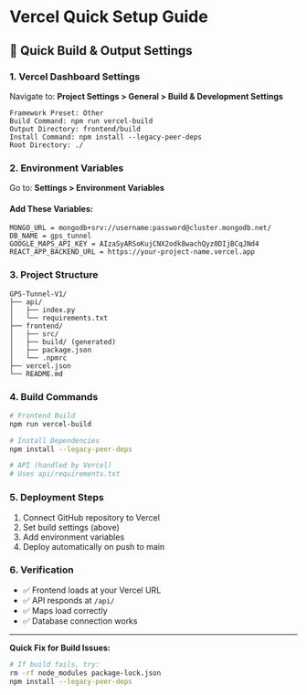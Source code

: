 # Vercel Quick Setup Guide

## 🚀 Quick Build & Output Settings

### **1. Vercel Dashboard Settings**

Navigate to: **Project Settings > General > Build & Development Settings**

```
Framework Preset: Other
Build Command: npm run vercel-build
Output Directory: frontend/build
Install Command: npm install --legacy-peer-deps
Root Directory: ./
```

### **2. Environment Variables**

Go to: **Settings > Environment Variables**

#### **Add These Variables:**
```
MONGO_URL = mongodb+srv://username:password@cluster.mongodb.net/
DB_NAME = gps_tunnel
GOOGLE_MAPS_API_KEY = AIzaSyARSoKujCNX2odk8wachQyz0DIjBCqJNd4
REACT_APP_BACKEND_URL = https://your-project-name.vercel.app
```

### **3. Project Structure**
```
GPS-Tunnel-V1/
├── api/
│   ├── index.py
│   └── requirements.txt
├── frontend/
│   ├── src/
│   ├── build/ (generated)
│   ├── package.json
│   └── .npmrc
├── vercel.json
└── README.md
```

### **4. Build Commands**
```bash
# Frontend Build
npm run vercel-build

# Install Dependencies
npm install --legacy-peer-deps

# API (handled by Vercel)
# Uses api/requirements.txt
```

### **5. Deployment Steps**
1. Connect GitHub repository to Vercel
2. Set build settings (above)
3. Add environment variables
4. Deploy automatically on push to main

### **6. Verification**
- ✅ Frontend loads at your Vercel URL
- ✅ API responds at `/api/`
- ✅ Maps load correctly
- ✅ Database connection works

---

**Quick Fix for Build Issues:**
```bash
# If build fails, try:
rm -rf node_modules package-lock.json
npm install --legacy-peer-deps
```
